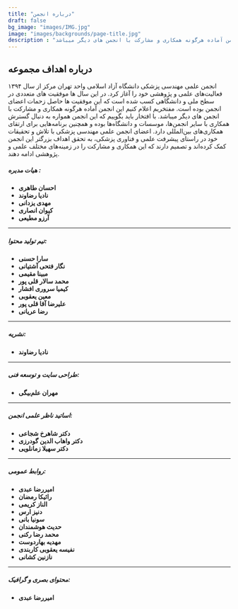 ```yaml
---
title: "درباره انجمن"
draft: false
bg_image: "images/IMG.jpg"
image: "images/backgrounds/page-title.jpg"
description : "انجمن علمی مهندسی پزشکی دانشگاه آزاد اسلامی واحد تهران مرکز از سال ۱۳۹۴ فعالیت‌های علمی و پژوهشی خود را آغاز کرد. در این سال ها موفقیت های متعددی در سطح ملی و دانشگاهی کسب شده است که این موفقیت ها حاصل زحمات اعضای انجمن بوده است. مفتخریم اعلام کنیم این انجمن آماده هرگونه همکاری و مشارکت با انجمن های دیگر میباشد. "
---
```



## درباره اهداف مجموعه

انجمن علمی مهندسی پزشکی دانشگاه آزاد اسلامی واحد تهران مرکز از سال ۱۳۹۴ فعالیت‌های علمی و پژوهشی خود را آغاز کرد. در این سال ها موفقیت های متعددی در سطح ملی و دانشگاهی کسب شده است که این موفقیت ها حاصل زحمات اعضای انجمن بوده است. مفتخریم اعلام کنیم این انجمن آماده هرگونه همکاری و مشارکت با انجمن های دیگر میباشد. با افتخار باید بگوییم که این انجمن همواره به دنبال گسترش همکاری با سایر انجمن‌ها، موسسات و دانشگاه‌ها بوده و همچنین برنامه‌هایی برای ارتقای همکاری‌های بین‌المللی دارد. اعضای انجمن علمی مهندسی پزشکی با تلاش و تحقیقات خود در راستای پیشرفت علمی و فناوری پزشکی، به تحقق اهداف بزرگتر این انجمن کمک کرده‌اند و تصمیم دارند که این همکاری و مشارکت را در زمینه‌های مختلف علمی و پژوهشی ادامه دهند.

##### هیات مدیره :
- **احسان طاهری**
- **نادیا رضاوند**
- **مهدی یزدانی**
- **کیوان انصاری**
- **آرزو مطیعی**

----------------
##### تیم تولید محتوا:
- **سارا حسنی**
- **نگار فتحی آشتیانی**
- **مبینا مقیمی**
- **محمد سالار قلی پور**  
- **کیمیا سروری افشار**   
- **معین یعقوبی**
- **علیرضا آقا قلی پور**
- **رضا عریانی**

---------------
##### نشریه:

- **نادیا رضاوند**

---------------
##### طراحی سایت و توسعه فنی:

- **مهران علم‌بیگی**

---------------
##### اساتید ناظر علمی انجمن:

- **دکتر شاهرخ شجاعی**
- **دکتر واهاب الدین گودرزی**
- **دکتر سهیلا زمانلویی**

----------------
##### روابط عمومی:

-  **امیررضا عبدی**
- **رائیکا رمضان**
- **الناز کریمی**
-  **دنیز ارس**
- **سونیا بانی**
- **حدیث هوشمندان**
- **محمد رضا رکنی**
- **مهدیه بهاردوست**
- **نفیسه یعقوبی کاربندی**
-  **نازنین کشانی**
-------------------
##### محتوای بصری و گرافیک:

-  **امیررضا عبدی**
